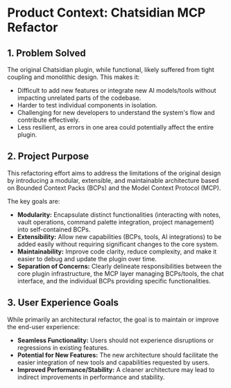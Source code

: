 # Product Context: Chatsidian MCP Refactor

## 1. Problem Solved

The original Chatsidian plugin, while functional, likely suffered from tight coupling and monolithic design. This makes it:
*   Difficult to add new features or integrate new AI models/tools without impacting unrelated parts of the codebase.
*   Harder to test individual components in isolation.
*   Challenging for new developers to understand the system's flow and contribute effectively.
*   Less resilient, as errors in one area could potentially affect the entire plugin.

## 2. Project Purpose

This refactoring effort aims to address the limitations of the original design by introducing a modular, extensible, and maintainable architecture based on Bounded Context Packs (BCPs) and the Model Context Protocol (MCP).

The key goals are:
*   **Modularity:** Encapsulate distinct functionalities (interacting with notes, vault operations, command palette integration, project management) into self-contained BCPs.
*   **Extensibility:** Allow new capabilities (BCPs, tools, AI integrations) to be added easily without requiring significant changes to the core system.
*   **Maintainability:** Improve code clarity, reduce complexity, and make it easier to debug and update the plugin over time.
*   **Separation of Concerns:** Clearly delineate responsibilities between the core plugin infrastructure, the MCP layer managing BCPs/tools, the chat interface, and the individual BCPs providing specific functionalities.

## 3. User Experience Goals

While primarily an architectural refactor, the goal is to maintain or improve the end-user experience:
*   **Seamless Functionality:** Users should not experience disruptions or regressions in existing features.
*   **Potential for New Features:** The new architecture should facilitate the easier integration of new tools and capabilities requested by users.
*   **Improved Performance/Stability:** A cleaner architecture may lead to indirect improvements in performance and stability.
